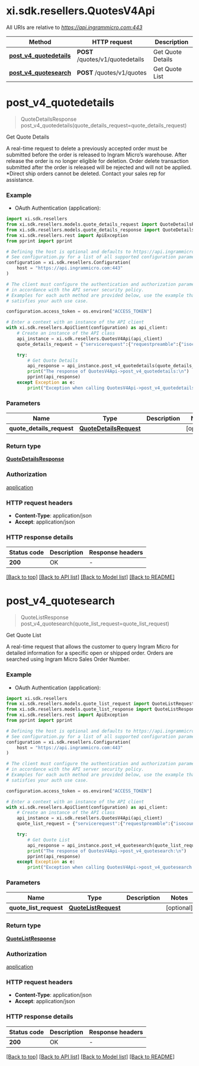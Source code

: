 # xi.sdk.resellers.QuotesV4Api

All URIs are relative to *https://api.ingrammicro.com:443*

Method | HTTP request | Description
------------- | ------------- | -------------
[**post_v4_quotedetails**](QuotesV4Api.md#post_v4_quotedetails) | **POST** /quotes/v1/quotedetails | Get Quote Details
[**post_v4_quotesearch**](QuotesV4Api.md#post_v4_quotesearch) | **POST** /quotes/v1/quotes | Get Quote List


# **post_v4_quotedetails**
> QuoteDetailsResponse post_v4_quotedetails(quote_details_request=quote_details_request)

Get Quote Details

A real-time request to delete a previously accepted order must be submitted before the order is released to Ingram Micro’s warehouse. After release the order is no longer eligible for deletion. Order delete transaction submitted after the order is released will be rejected and will not be applied. *Direct ship orders cannot be deleted. Contact your sales rep for assistance.

### Example

* OAuth Authentication (application):

```python
import xi.sdk.resellers
from xi.sdk.resellers.models.quote_details_request import QuoteDetailsRequest
from xi.sdk.resellers.models.quote_details_response import QuoteDetailsResponse
from xi.sdk.resellers.rest import ApiException
from pprint import pprint

# Defining the host is optional and defaults to https://api.ingrammicro.com:443
# See configuration.py for a list of all supported configuration parameters.
configuration = xi.sdk.resellers.Configuration(
    host = "https://api.ingrammicro.com:443"
)

# The client must configure the authentication and authorization parameters
# in accordance with the API server security policy.
# Examples for each auth method are provided below, use the example that
# satisfies your auth use case.

configuration.access_token = os.environ["ACCESS_TOKEN"]

# Enter a context with an instance of the API client
with xi.sdk.resellers.ApiClient(configuration) as api_client:
    # Create an instance of the API class
    api_instance = xi.sdk.resellers.QuotesV4Api(api_client)
    quote_details_request = {"servicerequest":{"requestpreamble":{"isocountrycode":"US","customerumber":"20-222222"},"OrderDeleteRequestDetails":{"entryDate":"2019-01-22","orderBranch":"20","orderNumber":"RC62Z"}}} # QuoteDetailsRequest |  (optional)

    try:
        # Get Quote Details
        api_response = api_instance.post_v4_quotedetails(quote_details_request=quote_details_request)
        print("The response of QuotesV4Api->post_v4_quotedetails:\n")
        pprint(api_response)
    except Exception as e:
        print("Exception when calling QuotesV4Api->post_v4_quotedetails: %s\n" % e)
```



### Parameters


Name | Type | Description  | Notes
------------- | ------------- | ------------- | -------------
 **quote_details_request** | [**QuoteDetailsRequest**](QuoteDetailsRequest.md)|  | [optional] 

### Return type

[**QuoteDetailsResponse**](QuoteDetailsResponse.md)

### Authorization

[application](../README.md#application)

### HTTP request headers

 - **Content-Type**: application/json
 - **Accept**: application/json

### HTTP response details

| Status code | Description | Response headers |
|-------------|-------------|------------------|
**200** | OK |  -  |

[[Back to top]](#) [[Back to API list]](../README.md#documentation-for-api-endpoints) [[Back to Model list]](../README.md#documentation-for-models) [[Back to README]](../README.md)

# **post_v4_quotesearch**
> QuoteListResponse post_v4_quotesearch(quote_list_request=quote_list_request)

Get Quote List

A real-time request that allows the customer to query Ingram Micro for detailed information for a specific open or shipped order. Orders are searched using Ingram Micro Sales Order Number.

### Example

* OAuth Authentication (application):

```python
import xi.sdk.resellers
from xi.sdk.resellers.models.quote_list_request import QuoteListRequest
from xi.sdk.resellers.models.quote_list_response import QuoteListResponse
from xi.sdk.resellers.rest import ApiException
from pprint import pprint

# Defining the host is optional and defaults to https://api.ingrammicro.com:443
# See configuration.py for a list of all supported configuration parameters.
configuration = xi.sdk.resellers.Configuration(
    host = "https://api.ingrammicro.com:443"
)

# The client must configure the authentication and authorization parameters
# in accordance with the API server security policy.
# Examples for each auth method are provided below, use the example that
# satisfies your auth use case.

configuration.access_token = os.environ["ACCESS_TOKEN"]

# Enter a context with an instance of the API client
with xi.sdk.resellers.ApiClient(configuration) as api_client:
    # Create an instance of the API class
    api_instance = xi.sdk.resellers.QuotesV4Api(api_client)
    quote_list_request = {"servicerequest":{"requestpreamble":{"isocountrycode":"US","customernumber":"20-222222"},"orderdetailrequest":{"ordernumber":"20-B2V9H"}}} # QuoteListRequest |  (optional)

    try:
        # Get Quote List
        api_response = api_instance.post_v4_quotesearch(quote_list_request=quote_list_request)
        print("The response of QuotesV4Api->post_v4_quotesearch:\n")
        pprint(api_response)
    except Exception as e:
        print("Exception when calling QuotesV4Api->post_v4_quotesearch: %s\n" % e)
```



### Parameters


Name | Type | Description  | Notes
------------- | ------------- | ------------- | -------------
 **quote_list_request** | [**QuoteListRequest**](QuoteListRequest.md)|  | [optional] 

### Return type

[**QuoteListResponse**](QuoteListResponse.md)

### Authorization

[application](../README.md#application)

### HTTP request headers

 - **Content-Type**: application/json
 - **Accept**: application/json

### HTTP response details

| Status code | Description | Response headers |
|-------------|-------------|------------------|
**200** | OK |  -  |

[[Back to top]](#) [[Back to API list]](../README.md#documentation-for-api-endpoints) [[Back to Model list]](../README.md#documentation-for-models) [[Back to README]](../README.md)

